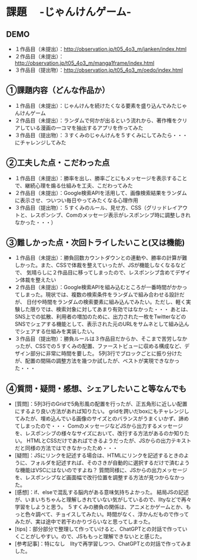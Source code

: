 # 課題　 -じゃんけんゲーム-
## DEMO
- １作品目（未提出）：<http://observation.jp/t05_4o3_m/janken/index.html>
- ２作品目（未提出）：<http://observation.jp/t05_4o3_m/manga1frame/index.html>
- ３作品目（提出物）：<http://observation.jp/t05_4o3_m/oedo/index.html>
## ①課題内容（どんな作品か）
- １作品目（未提出）：じゃんけんを続けたくなる要素を盛り込んでみたじゃんけんゲーム
- ２作品目（未提出）：ランダムで何かが出るという流れから、著作権をクリアしている漫画の一コマを抽出するアプリを作ってみた
- ３作品目（提出物）：３すくみのじゃんけんを５すくみにしてみたら・・・にチャレンジしてみた
## ②工夫した点・こだわった点
- １作品目（未提出）：勝率を出し、勝率ごとにもメッセージを表示することで、継続心理を煽る仕組みを工夫、こだわってみた
- ２作品目（未提出）：Google検索APIを活用して、画像検索結果をランダムに表示させ、ついつい毎日やってみたくなる心理作用
- ３作品目（提出物）：５すくみのルール、見せ方、CSS（グリッドレイアウトと、レスポンシブ、Comのメッセージ表示がレスポンシブ時に調整しきれなかった・・・）
## ③難しかった点・次回トライしたいこと(又は機能)
- １作品目（未提出）：勝負回数カウントダウンとの連動や、勝率の計算が難しかった。また、CSSで体裁を整えていったが、JSが機能しなくなるなどで、
気晴らしに２作品目に移ってしまったので、レスポンシブ含めてデザイン体裁を整えたい
- ２作品目（未提出）：Google検索APIを組み込むところが一番時間がかかってしまった。現状では、複数の検索条件をランダムで組み合わせる設計だが、
日付や時間をランダムの検索要素に組み込んでみたい。ただし、軽く実験した限りでは、検索対象に対してあまり有効ではなかった・・・
あとは、SNS上での拡散、利用者の増加のために、出力された一枚をTwitterなどのSNSでシェアする機能として、表示された元のURLをサムネとして組み込んでシェアする仕組みを実装したい。
- ３作品目（提出物）：勝負ルールは３作品目だからか、そこまで苦労しなかったが、CSSでの５すくみの配置、ファーストビューに収める構成など、デザイン部分に非常に時間を要した。
5列3行でブロックごとに振り分けたが、配置の間隔の調整方法を幾つか試したが、ベストが実現できなかった・・・
## ④質問・疑問・感想、シェアしたいこと等なんでも
- [質問]：5列3行のGridで5角形風の配置を行ったが、正五角形に近しい配置にするより良い方法があれば知りたい。
gridを跨いだboxにもチャレンジしてみたが、埋め込んでいる画像のサイズとのバランスがうまくいかず、諦めてしまったので・・・
ComのメッセージなどJSから出力するメッセージを、レスポンシブの様々なサイズにおいて、改行する方法があるのか知りたい。
HTMLとCSSだけであればできるようだったが、JSからの出力テキストだと同様の方法ではできなかったため・・・
- [疑問]：JSにリンクを記述する場合は、HTMLにリンクを記述するときのように、フォルダを記述すれば、そのさきが自動的に選択するだけで済むような機能はVSCにはないのですよね？
質問同様に、JSからの出力メッセージを、レスポンシブなど画面幅で改行位置を調整する方法が見つからなかった。
- [感想]：if、elseで混乱する脳内がある意味気持ちよかった。
結局JSの記述が、いまいちちゃんと理解しきれていない気がしているので、Iltyなどで再々学習をしようと思う。
５すくみの勝負の関係は、アニメとかゲームとか、もっと色々調べて、チョイスしてみたい。時間がなく、浮かんだもので作ってみたが、実は途中で若干わかりづらいなと思ってしまった。
- [tips]：部分部分で整理して作っていけると、ChatGPTとの対話で作っていくことがしやすい。ので、JSももっと理解できないとと感じた。
- [参考記事]：特になし　Iltyで再学習しつつ、ChatGPTとの対話で作ってみました。
